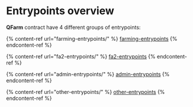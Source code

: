 # Entrypoints overview

**QFarm** contract have 4 different groups of entrypoints:

{% content-ref url="farming-entrypoints/" %}
[farming-entrypoints](farming-entrypoints/)
{% endcontent-ref %}

{% content-ref url="fa2-entrypoints/" %}
[fa2-entrypoints](fa2-entrypoints/)
{% endcontent-ref %}

{% content-ref url="admin-entrypoints/" %}
[admin-entrypoints](admin-entrypoints/)
{% endcontent-ref %}

{% content-ref url="other-entrypoints/" %}
[other-entrypoints](other-entrypoints/)
{% endcontent-ref %}
